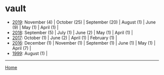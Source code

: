 # vault

  * [2019](./vault-2019.md): 
      November (4) | 
      October (25) | 
      September (20) | 
      August (1) | 
      June (9) | 
      May (1) | 
      April (1) | 
  * [2018](./vault-2018.md): 
      September (5) | 
      July (1) | 
      June (2) | 
      May (1) | 
      April (1) | 
  * [2017](./vault-2017.md): 
      October (1) | 
      June (2) | 
      April (1) | 
      February (1) | 
  * [2016](./vault-2016.md): 
      December (1) | 
      November (1) | 
      September (1) | 
      June (1) | 
      May (1) | 
      April (7) | 
  * [1999](./vault-1999.md): 
      August (1) | 

----

[Home](../)
